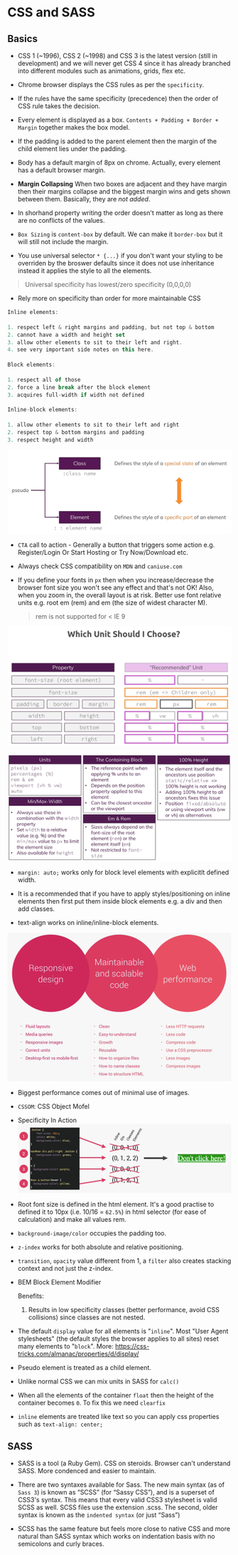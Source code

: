 # CSS and SASS

## Basics

* CSS 1 (~1996), CSS 2 (~1998) and CSS 3 is the latest version (still in development) and we will never get CSS 4 since it has already branched into different modules such as animations, grids, flex etc.

* Chrome browser displays the CSS rules as per the `specificity`.

* If the rules have the same specificity (precedence) then the order of CSS rule takes the decision.

* Every element is displayed as a box. `Contents + Padding + Border + Margin` together makes the box model.

* If the padding is added to the parent element then the margin of the child element lies under the padding.

* Body has a default margin of 8px on chrome. Actually, every element has a default browser margin.

* **Margin Collapsing** When two boxes are adjacent and they have margin then their margins collapse and the biggest margin wins and gets shown between them. Basically, they are _not added_.

* In shorhand property writing the order doesn't matter as long as there are no conflicts of the values.

* `Box Sizing` is `content-box` by default. We can make it `border-box` but it will still not include the margin.

* You use universal selector `* {...}` if you don't want your styling to be overriden by the broswer defaults since it does not use inheritance instead it applies the style to all the elements.

> Universal specificity has lowest/zero specificity (0,0,0,0)

* Rely more on specificity than order for more maintainable CSS

```javascript
Inline elements:

1. respect left & right margins and padding, but not top & bottom
2. cannot have a width and height set
3. allow other elements to sit to their left and right.
4. see very important side notes on this here.

Block elements:

1. respect all of those
2. force a line break after the block element
3. acquires full-width if width not defined

Inline-block elements:

1. allow other elements to sit to their left and right
2. respect top & bottom margins and padding
3. respect height and width
```

![Pseudo](./images/pseudo.png 'Pseudo Class Vs Element')

* `CTA` call to action - Generally a button that triggers some action e.g. Register/Login Or Start Hosting or Try Now/Download etc.

* Always check CSS compatibility on `MDN` and `caniuse.com`

* If you define your fonts in `px` then when you increase/decrease the browser font size you won't see any effect and that's not OK! Also, when you zoom in, the overall layout is at risk. Better use font relative units e.g. root em (rem) and em (the size of widest character M).

  > rem is not supported for < IE 9

![Units](./images/units.png 'Which unit should I use?')

![Units Summary](./images/summary.png 'Summary')

* `margin: auto;` works only for block level elements with explicitlt defined width.

* It is a recommended that if you have to apply styles/positioning on inline elements then first put them inside block elements e.g. a div and then add classes.

* text-align works on inline/inline-block elements.

![3 Pillars](./images/pillars.png '3 Pillars of CSS')

* Biggest performance comes out of minimal use of images.

* `CSSOM`: CSS Object Mofel

* Specificity In Action
  ![specificity](./images/specificity.png 'Specificity')

* Root font size is defined in the html element. It's a good practise to defined it to 10px (i.e. 10/16 = `62.5%`) in html selector (for ease of calculation) and make all values rem.

* `background-image/color` occupies the padding too.

* `z-index` works for both absolute and relative positioning.

* `transition`, `opacity` value different from 1, a `filter` also creates stacking context and not just the z-index.

* BEM Block Element Modifier

  Benefits:

  1.  Results in low specificity classes (better performance, avoid CSS collisions) since classes are not nested.

* The default `display` value for all elements is "`inline`". Most "User Agent stylesheets" (the default styles the browser applies to all sites) reset many elements to "`block`". More: https://css-tricks.com/almanac/properties/d/display/

* Pseudo element is treated as a child element.

* Unlike normal CSS we can mix units in SASS for `calc()`

* When all the elements of the container `float` then the height of the container becomes `0`. To fix this we need `clearfix`

* `inline` elements are treated like text so you can apply css properties such as `text-align: center;`

## SASS

* SASS is a tool (a Ruby Gem). CSS on steroids. Browser can't understand SASS. More condenced and easier to maintain.

* There are two syntaxes available for Sass. The new main syntax (as of `Sass 3`) is known as “SCSS” (for “Sassy CSS”), and is a superset of CSS3's syntax. This means that every valid CSS3 stylesheet is valid SCSS as well. SCSS files use the extension .scss. The second, older syntax is known as the `indented syntax` (or just “Sass”)

* SCSS has the same feature but feels more close to native CSS and more natural than SASS syntax which works on indentation basis with no semicolons and curly braces.
